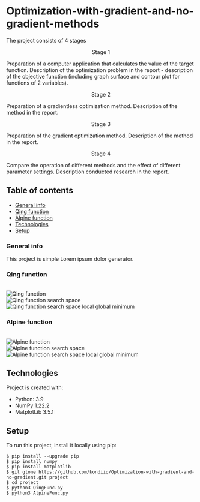 # Optimization-with-gradient-and-no-gradient-methods

The project consists of 4 stages 
<p align="center">
 Stage 1 
</p>
Preparation of a computer application that calculates the value of the target function.
Description of the optimization problem in the report - description of the objective function (including graph
surface and contour plot for functions of 2 variables). 
<p align="center">
Stage 2 
</p>
Preparation of a gradientless optimization method. Description of the method in the report. 
<p align="center">
Stage 3
</p>
Preparation of the gradient optimization method. Description of the method in the report.
<p align="center">
Stage 4
</p>
Compare the operation of different methods and the effect of different parameter settings. Description
conducted research in the report. 

## Table of contents
* [General info](#general-info)
* [Qing function](#Qing-function)
* [Alpine function](#Alpine-function)
* [Technologies](#technologies)
* [Setup](#setup)

### General info
This project is simple Lorem ipsum dolor generator.

### Qing function

<br/>
<img src="https://latex.codecogs.com/svg.latex?\Large; f(x_2) = \sum_{i=1}^{N} (x_{i}^{2} - i^{2})^{2}" title="Qing function" /> <br/>
<img src="https://latex.codecogs.com/svg.latex?\Large;p.o :-500 \leq x_i \leq 500" title="Qing function search space" /> <br/>
<img src="https://latex.codecogs.com/svg.latex?\Large;x^{*} = ( \pm \sqrt{i}, ...,\pm \sqrt{i}), f(x^{*}) = 0" title="Qing function search space local global minimum" /> <br/>


### Alpine function
	
<br/>
<img src="https://latex.codecogs.com/svg.latex?\Large;f(x_2) = \sum_{i=1}^{N} \mid x_{i} sin(x_{i}) + 0.1 x_i \mid" title="Alpine function" /> <br/>
<img src="https://latex.codecogs.com/svg.latex?\Large;p.o : -10 \leq x_i \leq 10" title="Alpine function search space" /> <br/>
<img src="https://latex.codecogs.com/svg.latex?\Large;x^{*} = (0, ..., 0), f(x^{*}) = 0" title="Alpine function search space local global minimum" /> <br/>

## Technologies
Project is created with:
* Python: 3.9
* NumPy 1.22.2
* MatplotLib 3.5.1
	
## Setup
To run this project, install it locally using pip:

```
$ pip install --upgrade pip
$ pip install numpy
$ pip install matplotlib
$ git glone https://github.com/kondiiq/Optimization-with-gradient-and-no-gradient.git project
$ cd project
$ python3 QingFunc.py 
$ python3 AlpineFunc.py 
```